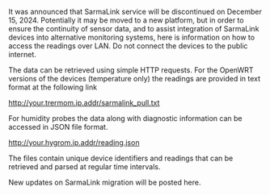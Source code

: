 It was announced that SarmaLink service will be discontinued on December 15, 2024. Potentially it may be moved to a new platform, but in order to ensure the continuity of sensor data, and to assist integration of SarmaLink devices into alternative monitoring systems, here is information on how to access the readings over LAN. Do not connect the devices to the public internet.

The data can be retrieved using simple HTTP requests. For the OpenWRT versions of the devices (temperature only) the readings are provided in text format at the following link

http://your.trermom.ip.addr/sarmalink_pull.txt

For humidity probes the data along with diagnostic information can be accessed in JSON file format.

http://your.hygrom.ip.addr/reading.json

The files contain unique device identifiers and readings that can be retrieved and parsed at regular time intervals.

New updates on SarmaLink migration will be posted here.
